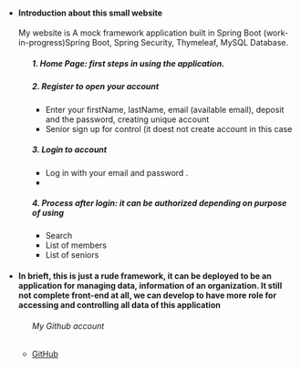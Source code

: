 <!DOCTYPE html>
<html>

<body>
	<main>
	<ul>	
     
<h4><li> Introduction about this small website</li></h4> 
  <p>My website is A mock framework application built in Spring Boot (work-in-progress)Spring Boot, Spring Security, Thymeleaf, MySQL Database.</p>
<ol>
	  <h5>1.  Home Page: first steps in using the application. </h5>   
	  <h5>2.  Register to open your account</h5>
	   <ul>
		   <li>Enter your firstName, lastName, email (available email), deposit  and the password, creating unique account </li>
		   <li>Senior sign up for control (it doest not create account in this case </li>   
	   </ul>
	   <h5>3. Login to account</h5>
	   <ul>
		   <li>Log in with your email and password .</li> 
		   <li></li>
	   </ul>
	  <h5>4. Process after login: it can be authorized depending on purpose of using</h5>
	   <ul>
		   <li>Search </li> 
		   <li>List of members</li>
		   <li>List of seniors</li>
	   </ul>
</ol>
 <h4><li>In brieft, this is just a rude framework, it can be deployed to be an application for managing data, information of an organization. It still not complete front-end at all, we can develop to have more role for accessing and controlling all data of this application</h4>
     	
  </ol>

 
	

  <ul>
	 <h6>My Github account</h6>
  	    <li><a href="https://github.com/hoanguyen77/OCT.git"> GitHub </a> </li>
    </ul>  
        


 </ul>
	
 
 </main>	
  

</body>

</html>
